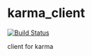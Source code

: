 karma_client
============
[![Build Status](https://travis-ci.org/dickeyxxx/karma_client.png)](https://travis-ci.org/dickeyxxx/karma_client)

client for karma
